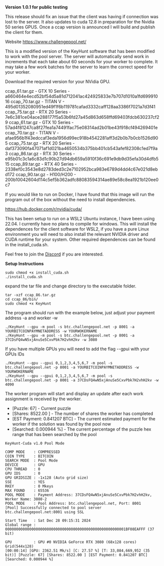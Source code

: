 **Version 1.0.1 for public testing**

This release should fix an issue that the client was having if connection was lost to the server.  It also updates to cuda 12.8 in preparation for the Nvidia 50 series GPUS.  Once a ccap version is announced I will build and publish the client for them.

Website https://www.challengepool.net/

This is a modified version of the KeyHunt software that has been modified to work with the pool server.  The server will automatically send work in increments that each take about 60 seconds for your worker to complete.   It may take a few work batches for the server to learn the correct speed for your worker.  

Download the required version for your NVidia GPU.

ccap_61.tar.gz - GTX 10 Series - a660464e4ecd52bf54d5a81d712041ac424925833e7b707d1010a1fd69991016
ccap_70.tar.gz - TITAN V - 495d01352080951ed49f1f6b119781cafad3332caff128aa3386f7021a7d3f41
ccap_75.tar.gz - RTX 20 Series - 7e6c381ce04ace288177f5a53b6fd27a45d863d658ffd69403fdcb630237cf29
ccap_61.tar.gz - GTX 10 Series - 57ad4f81247ca8f27fea1a74491fac75e08314ad2b01be43f918cf494269401e
ccap_70.tar.gz - TITAN V - afae956b1f43edccaf3eda1956d99ec918b4542281aff3d2b0b7b0cb1526d905
ccap_75.tar.gz - RTX 20 Series - daf373090fa47071af1d021ba4650534b375bb401cb543afef82308c1ed7f9a3
ccap_86.tar.gz - RTX 30 Series - e95b01c3c1a6c83d1c90b27d94db659a5910f36c691e9db9d35efa30d4dfb515
ccap_89.tar.gz - RTX 40 Series - 2338ef0c3543e8d2783ded3c2e7102952bca983e6789d4dd4c67e021d8ebd172
ccap_90.tar.gz - H100/H200 - 200b10042604d114c5ef5b362adfc88083594314ae89e58c8ea1921b120ee0c7

If you would like to run on Docker, I have found that this image will run the program out of the box without the need to install dependencies.

https://hub.docker.com/r/nvidia/cuda/

This has been setup to run on a WSL2 Ubuntu instance, I have been using 22.04.  I currently have no plans to compile for windows.  This will install the dependences for the client software for WSL2, if you have a pure Linux environment you will need to also install the relevant NVIDIA driver and CUDA runtime for your system.  Other required dependences can be found in the install_cuda.sh.

Feel free to join the [Discord](https://discord.gg/ryD8tChjt7) if you are interested.

**Setup Instructions**  

```
sudo chmod +x install_cuda.sh
./install_cuda.sh
```


expand the tar file and change directory to the executable folder.

```
tar -xzf ccap_86.tar.gz
cd ccap_86/bin/
sudo chmod +x KeyHunt 
```

The program should run with the example below, just adjust your payment address -a and worker -w

```
./KeyHunt --gpu -m pool -s btc.challengepool.net -p 8001 -a YOURBITCOINPAYMNETADDRESS -w YOURWOKERNAME
./KeyHunt --gpu -m pool -s btc.challengepool.net -p 8001 -a 37CDsFQ4wN5xjAnuSe5CxvPbk7H2vhH2kv -w 3080

```

If you have multiple GPUs you will need to add the flag --gpui with your GPUs IDs 

```
./KeyHunt --gpu --gpui 0,1,2,3,4,5,6,7 -m pool -s btc.challengepool.net -p 8001 -a YOURBITCOINPAYMNETADDRESS -w YOURWOKERNAME
./KeyHunt --gpu --gpui 0,1,2,3,4,5,6,7 -m pool -s btc.challengepool.net -p 8001 -a 37CDsFQ4wN5xjAnuSe5CxvPbk7H2vhH2kv -w 4090

```

The worker program will start and display an update after each work assignment is received by the worker.

- [Puzzle: 67] - Current puzzle
- [Shares: 8522.00 ] - The number of shares the worker has completed
- [EST Payment: 0.841207 BTC] - The current estimated payment for the worker if the solution was found by the pool now
- [Searched: 0.000944 %] - The current percentage of the puzzle hex range that has been searched by the pool

```
KeyHunt-Cuda v1.0 Pool Mode

COMP MODE    : COMPRESSED
COIN TYPE    : BITCOIN
SEARCH MODE  : Pool Mode
DEVICE       : GPU
CPU THREAD   : 0
GPU IDS      : 0
GPU GRIDSIZE : -1x128 (Auto grid size)
SSE          : YES
RKEY         : 0 Mkeys
MAX FOUND    : 65536
POOL MODE    : Payment Address: 37CDsFQ4wN5xjAnuSe5CxvPbk7H2vhH2kv, Worker Name: 3080-2
POOL MODE    : Pool Address: btc.challengepool.net, Port: 8001
[Pool] Successfully connected to pool server btc.challengepool.net:8001 using SSL

Start Time   : Sat Dec 28 09:15:31 2024
Global range : 0000000000000000000000000000000000000000000000000000001BF08EAFFF (37 bit)

GPU          : GPU #0 NVIDIA GeForce RTX 3080 (68x128 cores) Grid(544x128)
[00:00:14] [GPU: 2362.51 Mk/s] [C: 27.57 %] [T: 33,084,669,952 (35 bit)] [Puzzle: 67] [Shares: 8522.00 ] [EST Payment: 0.841207 BTC] [Searched: 0.000944 %]
```




